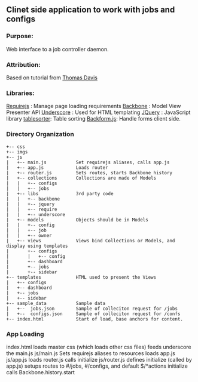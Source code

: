 ## Clinet side application to work with jobs and configs

### Purpose:
  Web interface to a job controller daemon.

### Attribution:
  Based on tutorial from [Thomas Davis](https://github.com/thomasdavis/backbonetutorials)

### Libraries:
[Requirejs](http://requirejs.org/) : Manage page loading requirements
[Backbone](http://backbonejs.org) : Model View Presenter API
[Underscore](http://underscorejs.org) : Used for HTML templating
[JQuery](https://jquery.com/) : JavaScript library
[tablesorter](http://mottie.github.io/tablesorter/): Table sorting
[Backform.js](https://amiliaapp.github.io/backform/): Handle forms client side.

### Directory Organization
```.
+-- css
+-- imgs
+-- js
|   +-- main.js           Set requirejs aliases, calls app.js
|   +-- app.js            Loads router
|   +-- router.js         Sets routes, starts Backbone history
|   +-- collections       Collections are made of Models
|   |   +-- configs
|   |   +-- jobs
|   +-- libs              3rd party code 
|   |   +-- backbone
|   |   +-- jquery
|   |   +-- require
|   |   +-- underscore
|   +-- models            Objects should be in Models
|   |   +-- config
|   |   +-- job
|   |   +-- owner
|   +-- views             Views bind Collections or Models, and display using templates
|       +-- configs
|       |   +-- config
|       +-- dashboard
|       +-- jobs
|       +-- sidebar
+-- templates             HTML used to present the Views
|   +-- configs
|   +-- dashboard
|   +-- jobs
|   +-- sidebar
+-- sample_data           Sample data 
|   +--  jobs.json        Sample of colleciton request for /jobs
|   +--  configs.json     Sample of colleciton request for /confs
+-- index.html            Start of load, base anchors for content.
```
### App Loading
  index.html
    loads master css  (which loads other css files)
    feeds underscore the main.js
  js/main.js
    Sets requirejs aliases to resources
    loads app.js
  js/app.js
    loads router.js
    calls initialize
  js/router.js
    defines initialize (called by app.js)
    setups routes to #/jobs, #/configs, and default $/*actions
    initialize calls Backbone.history.start
  
